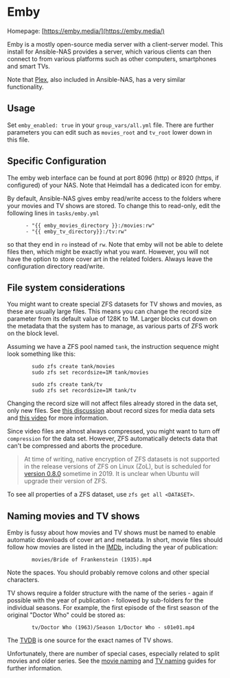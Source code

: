 # Emby

Homepage: [https://emby.media/](https://emby.media/)

Emby is a mostly open-source media server with a client-server model. This
install for Ansible-NAS provides a server, which various clients can then
connect to from various platforms such as other computers, smartphones and smart
TVs.


Note that [Plex](https://www.plex.tv/), also included in Ansible-NAS, has a very
similar functionality.

## Usage

Set `emby_enabled: true` in your `group_vars/all.yml` file. There are further
parameters you can edit such as `movies_root` and `tv_root` lower down in this
file. 

## Specific Configuration

The emby web interface can be found at port 8096 (http) or 8920 (https, if
configured) of your NAS. Note that Heimdall has a dedicated icon for emby. 

By default, Ansible-NAS gives emby read/write access to the folders where your
movies and TV shows are stored. To change this to read-only, edit the following
lines in `tasks/emby.yml`

```
      - "{{ emby_movies_directory }}:/movies:rw"
      - "{{ emby_tv_directory}}:/tv:rw"
```

so that they end in `ro` instead of `rw`. Note that emby will not be able to
delete files then, which might be exactly what you want. However, you will not
have the option to store cover art in the related folders. Always leave the
configuration directory read/write. 

## File system considerations

You might want to create special ZFS datasets for TV shows and movies, as these
are usually large files. This means you can change the record size parameter
from its default value of 128K to 1M. Larger blocks cut down on the metadata
that the system has to manage, as various parts of ZFS work on the block level. 

Assuming we have a ZFS pool named `tank`, the instruction sequence might look
something like this:

```
        sudo zfs create tank/movies
        sudo zfs set recordsize=1M tank/movies

        sudo zfs create tank/tv
        sudo zfs set recordsize=1M tank/tv
```

Changing the record size will not affect files already stored in the data set,
only new files. See [this
discussion](https://blog.programster.org/zfs-record-size) about record sizes for
media data sets and [this
video](https://www.youtube.com/watch?v=SJB1cJfcjYI&feature=youtu.be&t=14m41s)
for more information. 

Since video files are almost always compressed, you might want to turn off
`compression` for the data set. However, ZFS automatically detects data that
can't be compressed and aborts the procedure. 

> At time of writing, native encryption of ZFS datasets is not supported in the
> release versions of ZFS on Linux (ZoL), but is scheduled for [version
> 0.8.0](https://github.com/zfsonlinux/zfs/releases/tag/zfs-0.8.0-rc3) sometime
> in 2019. It is unclear when Ubuntu will upgrade their version of ZFS.

To see all properties of a ZFS dataset, use `zfs get all <DATASET>`.

## Naming movies and TV shows

Emby is fussy about how movies and TV shows must be named to enable automatic
downloads of cover art and metadata. In short, movie files should follow how
movies are listed in the [IMDb](https://www.imdb.com/), including the year of
publication: 

```
        movies/Bride of Frankenstein (1935).mp4
```

Note the spaces. You should probably remove colons and other special characters. 

TV shows require a folder structure with the name of the series - again if
possible with the year of publication - followed by sub-folders for the
individual seasons. For example, the first episode of the first season of
the original "Doctor Who" could be stored as:

```
        tv/Doctor Who (1963)/Season 1/Doctor Who - s01e01.mp4
```

The [TVDB](https://www.thetvdb.com/) is one source for the exact names of TV
shows.

Unfortunately, there are number of special cases, especially related to split
movies and older series. See the [movie
naming](https://github.com/MediaBrowser/Wiki/wiki/Movie%20naming) and [TV
naming](https://github.com/MediaBrowser/Wiki/wiki/TV-naming) guides for further
information.


